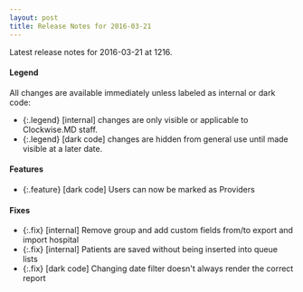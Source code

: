 ```yaml
---
layout: post
title: Release Notes for 2016-03-21
---
```


Latest release notes for 2016-03-21 at 1216.

<div class='legend' markdown='1'>

#### Legend

All changes are available immediately unless labeled as internal or dark code:

- {:.legend} [internal] changes are only visible or applicable to Clockwise.MD staff.
- {:.legend} [dark code] changes are hidden from general use until made visible at a later date.

</div>

<div class='features' markdown='1'>

#### Features

- {:.feature} [dark code] Users can now be marked as Providers

</div>

<div class='fixes' markdown='1'>

#### Fixes

- {:.fix} [internal] Remove group and add custom fields from/to export and import hospital
- {:.fix} [internal] Patients are saved without being inserted into queue lists
- {:.fix} [dark code] Changing date filter doesn't always render the correct report

</div>
